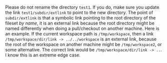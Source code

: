Please do not rename the directory `test1`.  If you do, make sure you update the link `test1/subdir/extlink` to point to the new directory.  The point of `subdir/extlink` is that a symbolic link pointing to the root directory of the fileset _by name_, it is an external link because the root directory might be named differently when doing a pull/checkout on another machine.  Here is an example.  If the current workspace path is `/tmp/workspace`, then a link `/tmp/workspace/dir/link -> ../../workspace` is an external link, because the root of the workspace on another machine might be `/tmp/workspace2`, or some alternative.  The correct link would be `/tmp/workspace/dir/link -> ..`.  I know this is an extreme edge case.